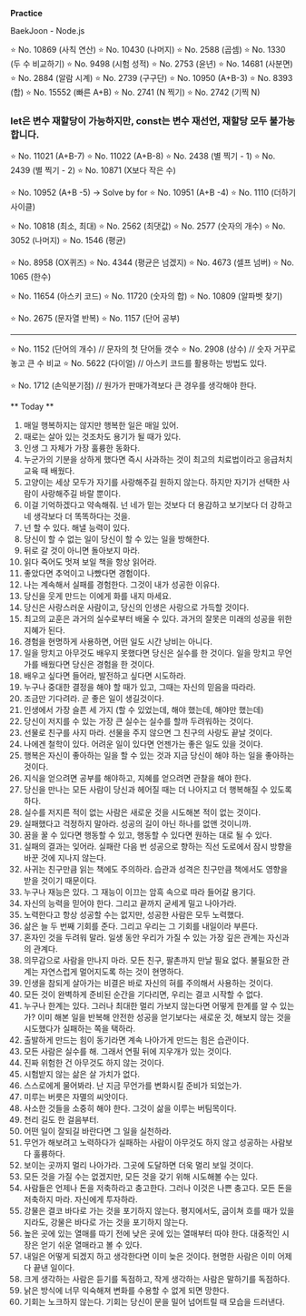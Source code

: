 **Practice**

BaekJoon - Node.js

⭐️ No. 10869 (사칙 연산)
⭐️ No. 10430 (나머지)
⭐️ No. 2588 (곱셈)
⭐️ No. 1330 (두 수 비교하기)
⭐️ No. 9498 (시험 성적)
⭐️ No. 2753 (윤년)
⭐️ No. 14681 (사분면)
⭐️ No. 2884 (알람 시계)
⭐️ No. 2739 (구구단)
⭐️ No. 10950 (A+B-3)
⭐️ No. 8393 (합)
⭐️ No. 15552 (빠른 A+B)
⭐️ No. 2741 (N 찍기)
⭐️ No. 2742 (기찍 N)

### let은 변수 재할당이 가능하지만, const는 변수 재선언, 재할당 모두 불가능합니다.

⭐️ No. 11021 (A+B-7)
⭐️ No. 11022 (A+B-8)
⭐️ No. 2438 (별 찍기 - 1)
⭐️ No. 2439 (별 찍기 - 2)
⭐️ No. 10871 (X보다 작은 수)

⭐️ No. 10952 (A+B -5) -> Solve by for
⭐️ No. 10951 (A+B -4)
⭐️ No. 1110 (더하기 사이클)

⭐️ No. 10818 (최소, 최대)
⭐️ No. 2562 (최댓값)
⭐️ No. 2577 (숫자의 개수)
⭐️ No. 3052 (나머지)
⭐️ No. 1546 (평균)

⭐️ No. 8958 (OX퀴즈)
⭐️ No. 4344 (평균은 넘겠지)
⭐️ No. 4673 (셀프 넘버)
⭐️ No. 1065 (한수)

⭐️ No. 11654 (아스키 코드)
⭐️ No. 11720 (숫자의 합)
⭐️ No. 10809 (알파벳 찾기)

⭐️ No. 2675 (문자열 반복)
⭐️ No. 1157 (단어 공부)

---

⭐️ No. 1152 (단어의 개수) // 문자의 첫 단어들 갯수
⭐️ No. 2908 (상수) // 숫자 거꾸로 놓고 큰 수 비교
⭐️ No. 5622 (다이얼) // 아스키 코드를 활용하는 방법도 있다.

⭐️ No. 1712 (손익분기점) // 원가가 판매가격보다 큰 경우를 생각해야 한다.

** Today **

1. 매일 행복하지는 않지만 행복한 일은 매일 있어.
2. 때로는 살아 있는 것조차도 용기가 될 때가 있다.
3. 인생 그 자체가 가장 훌륭한 동화다.
4. 누군가의 기분을 상하게 했다면 즉시 사과하는 것이 최고의 치료법이라고 응급처치 교육 때 배웠다.
5. 고양이는 세상 모두가 자기를 사랑해주길 원하지 않는다. 하지만 자기가 선택한 사람이 사랑해주길 바랄 뿐이다.
6. 이걸 기억하겠다고 약속해줘. 넌 네가 믿는 것보다 더 용감하고 보기보다 더 강하고 네 생각보다 더 똑똑하다는 것을.
7. 넌 할 수 있다. 해낼 능력이 있다.
8. 당신이 할 수 없는 일이 당신이 할 수 있는 일을 방해한다.
9. 뒤로 갈 것이 아니면 돌아보지 마라.
10. 읽다 죽어도 멋져 보일 책을 항상 읽어라.
11. 좋았다면 추억이고 나빴다면 경험이다.
12. 나는 계속해서 실패를 경험한다. 그것이 내가 성공한 이유다.
13. 당신을 웃게 만드는 이에게 화를 내지 마세요.
14. 당신은 사랑스러운 사람이고, 당신의 인생은 사랑으로 가득할 것이다.
15. 최고의 교훈은 과거의 실수로부터 배울 수 있다. 과거의 잘못은 미래의 성공을 위한 지혜가 된다.
16. 경험을 현명하게 사용하면, 어떤 일도 시간 낭비는 아니다.
17. 일을 망치고 아무것도 배우지 못했다면 당신은 실수를 한 것이다. 일을 망치고 무언가를 배웠다면 당신은 경험을 한 것이다.
18. 배우고 싶다면 들어라, 발전하고 싶다면 시도하라.
19. 누구나 중대한 결정을 해야 할 때가 있고, 그때는 자신의 믿음을 따라라.
20. 조금만 기다려라. 곧 좋은 일이 생길것이다.
21. 인생에서 가장 슬픈 세 가지 (할 수 있었는데, 해야 했는데, 해야만 했는데)
22. 당신이 저지를 수 있는 가장 큰 실수는 실수를 할까 두려워하는 것이다.
23. 선물로 친구를 사지 마라. 선물을 주지 않으면 그 친구의 사랑도 끝날 것이다.
24. 나에겐 철학이 있다. 어려운 일이 있다면 언젠가는 좋은 일도 있을 것이다.
25. 행복은 자신이 좋아하는 일을 할 수 있는 것과 지금 당신이 해야 하는 일을 좋아하는 것이다.
26. 지식을 얻으려면 공부를 해야하고, 지혜를 얻으려면 관찰을 해야 한다.
27. 당신을 만나는 모든 사람이 당신과 헤어질 때는 더 나아지고 더 행복해질 수 있도록 하다.
28. 실수를 저지른 적이 없는 사람은 새로운 것을 시도해본 적이 없는 것이다.
29. 실패했다고 걱정하지 말아라. 성공의 길이 아닌 하나를 없앤 것이니까.
30. 꿈을 꿀 수 있다면 행동할 수 있고, 행동할 수 있다면 원하는 대로 될 수 있다.
31. 실패의 결과는 잊어라. 실패란 다음 번 성공으로 향하는 직선 도로에서 잠시 방향을 바꾼 것에 지나지 않는다.
32. 사귀는 친구만큼 읽는 책에도 주의하라. 습관과 성격은 친구만큼 책에서도 영향을 받을 것이기 때문이다.
33. 누구나 재능은 있다. 그 재능이 이끄는 암흑 속으로 따라 들어갈 용기다.
34. 자신의 능력을 믿어야 한다. 그리고 끝까지 굳세게 밀고 나아가라.
35. 노력한다고 항상 성공할 수는 없지만, 성공한 사람은 모두 노력했다.
36. 삶은 늘 두 번째 기회를 준다. 그리고 우리는 그 기회를 내일이라 부른다.
37. 혼자인 것을 두려워 말라. 일생 동안 우리가 가질 수 있는 가장 깊은 관계는 자신과의 관계다.
38. 의무감으로 사람을 만나지 마라. 모든 친구, 팔촌까지 만날 필요 없다. 불필요한 관계는 자연스럽게 멀어지도록 하는 것이 현명하다.
39. 인생을 참되게 살아가는 비결은 바로 자신의 혀를 주의해서 사용하는 것이다.
40. 모든 것이 완벽하게 준비된 순간을 기다리면, 우리는 결코 시작할 수 없다.
41. 누구나 한계는 있다. 그러나 최대한 멀리 가보지 않는다면 어떻게 한계를 알 수 있는가? 이미 해본 일을 반복해 안전한 성공을 얻기보다는 새로운 것, 해보지 않는 것을 시도했다가 실패하는 쪽을 택하라.
42. 출발하게 만드는 힘이 동기라면 계속 나아가게 만드는 힘은 습관이다.
43. 모든 사람은 실수를 해. 그래서 연필 뒤에 지우개가 있는 것이다.
44. 진짜 위험한 건 아무것도 하지 않는 것이다.
45. 시험받지 않는 삶은 살 가치가 없다.
46. 스스로에게 물어봐라. 난 지금 무언가를 변화시킬 준비가 되었는가.
47. 미루는 버릇은 자멸의 씨앗이다.
48. 사소한 것들을 소중히 해야 한다. 그것이 삶을 이루는 버팀목이다.
49. 천리 길도 한 걸음부터.
50. 어떤 일이 잘되길 바란다면 그 일을 실천하라.
51. 무언가 해보려고 노력하다가 실패하는 사람이 아무것도 하지 않고 성공하는 사람보다 훌륭하다.
52. 보이는 곳까지 멀리 나아가라. 그곳에 도달하면 더욱 멀리 보일 것이다.
53. 모든 것을 가질 수는 없겠지만, 모든 것을 갖기 위해 시도해볼 수는 있다.
54. 사람들은 언제나 돈을 저축하라고 충고한다. 그러나 이것은 나쁜 충고다. 모든 돈을 저축하지 마라. 자신에게 투자하라.
55. 강물은 결코 바다로 가는 것을 포기하지 않는다. 평지에서도, 굽이쳐 흐를 때가 있을지라도, 강물은 바다로 가는 것을 포기하지 않는다.
56. 높은 곳에 있는 열매를 따기 전에 낮은 곳에 있는 열매부터 따야 한다. 대중적인 시장은 얻기 쉬운 열매라고 볼 수 있다.
57. 내일은 어떻게 되겠지 하고 생각한다면 이미 늦은 것이다. 현명한 사람은 이미 어제 다 끝낸 일이다.
58. 크게 생각하는 사람은 듣기를 독점하고, 작게 생각하는 사람은 말하기를 독점하다.
59. 낡은 방식에 너무 익숙해져 변화를 수용할 수 없게 되면 망한다.
60. 기회는 노크하지 않는다. 기회는 당신이 문을 밀어 넘어트릴 때 모습을 드러낸다.
